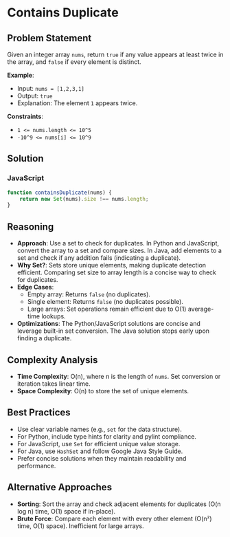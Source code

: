 # Contains Duplicate

## Problem Statement
Given an integer array `nums`, return `true` if any value appears at least twice in the array, and `false` if every element is distinct.

**Example**:
- Input: `nums = [1,2,3,1]`
- Output: `true`
- Explanation: The element `1` appears twice.

**Constraints**:
- `1 <= nums.length <= 10^5`
- `-10^9 <= nums[i] <= 10^9`

## Solution

### JavaScript
```javascript
function containsDuplicate(nums) {
    return new Set(nums).size !== nums.length;
}
```

## Reasoning
- **Approach**: Use a set to check for duplicates. In Python and JavaScript, convert the array to a set and compare sizes. In Java, add elements to a set and check if any addition fails (indicating a duplicate).
- **Why Set?**: Sets store unique elements, making duplicate detection efficient. Comparing set size to array length is a concise way to check for duplicates.
- **Edge Cases**:
  - Empty array: Returns `false` (no duplicates).
  - Single element: Returns `false` (no duplicates possible).
  - Large arrays: Set operations remain efficient due to O(1) average-time lookups.
- **Optimizations**: The Python/JavaScript solutions are concise and leverage built-in set conversion. The Java solution stops early upon finding a duplicate.

## Complexity Analysis
- **Time Complexity**: O(n), where n is the length of `nums`. Set conversion or iteration takes linear time.
- **Space Complexity**: O(n) to store the set of unique elements.

## Best Practices
- Use clear variable names (e.g., `set` for the data structure).
- For Python, include type hints for clarity and pylint compliance.
- For JavaScript, use `Set` for efficient unique value storage.
- For Java, use `HashSet` and follow Google Java Style Guide.
- Prefer concise solutions when they maintain readability and performance.

## Alternative Approaches
- **Sorting**: Sort the array and check adjacent elements for duplicates (O(n log n) time, O(1) space if in-place).
- **Brute Force**: Compare each element with every other element (O(n²) time, O(1) space). Inefficient for large arrays.